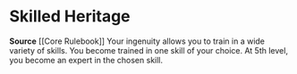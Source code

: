 ﻿---
id: '28'
name: Skilled Heritage
rarity: Common
source: '[[DATABASE/source/Core Rulebook|Core Rulebook]]'
trait: null
type: Heritage

---
# Skilled Heritage

**Source** [[Core Rulebook]] 
Your ingenuity allows you to train in a wide variety of skills. You become trained in one skill of your choice. At 5th level, you become an expert in the chosen skill.